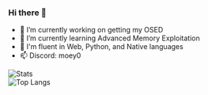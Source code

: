 ### Hi there 👋


- 🔭 I’m currently working on getting my OSED
- 🌱 I’m currently learning Advanced Memory Exploitation
- 🌟 I'm fluent in Web, Python, and Native languages
- 📫 Discord: moey0

![Stats](https://github-readme-stats.vercel.app/api?username=0moey&show_icons=true&theme=radical)  
![Top Langs](https://github-readme-stats.vercel.app/api/top-langs/?username=0moey&hide=css&layout=compact&theme=radical) 
